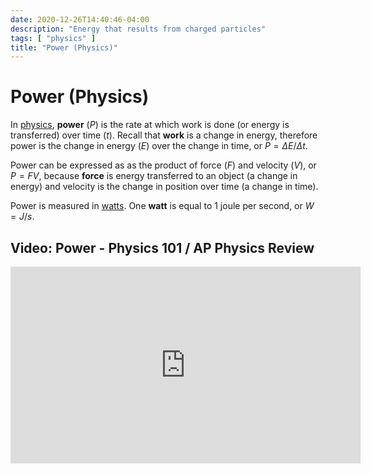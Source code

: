 ```yaml
---
date: 2020-12-26T14:40:46-04:00
description: "Energy that results from charged particles"
tags: [ "physics" ]
title: "Power (Physics)"
---
```


# Power (Physics)

In [physics](physics.md), **power** ($P$) is the rate at which work is done (or energy is transferred) over time ($t$). Recall that **work** is a change in energy, therefore power is the change in energy ($E$) over the change in time, or $P=\Delta{E}/\Delta{t}$.

Power can be expressed as as the product of force ($F$) and velocity ($V$), or $P=FV$, because **force** is energy transferred to an object (a change in energy) and velocity is the change in position over time (a change in time).

Power is measured in [watts](watts-law.md). One **watt** is equal to 1 joule per second, or $W=J/s$.

## Video: Power - Physics 101 / AP Physics Review

<iframe width="560" height="315" src="https://www.youtube.com/embed/TQxmptAXkeo" frameborder="0" allow="accelerometer; autoplay; clipboard-write; encrypted-media; gyroscope; picture-in-picture" allowfullscreen></iframe>
